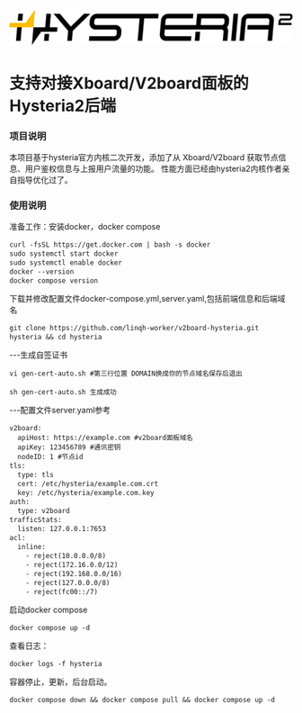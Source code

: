 # ![Hysteria 2](logo.svg)

# 支持对接Xboard/V2board面板的Hysteria2后端

### 项目说明

本项目基于hysteria官方内核二次开发，添加了从 Xboard/V2board 获取节点信息、用户鉴权信息与上报用户流量的功能。
性能方面已经由hysteria2内核作者亲自指导优化过了。

### 使用说明

准备工作：安装docker，docker compose

```
curl -fsSL https://get.docker.com | bash -s docker
sudo systemctl start docker
sudo systemctl enable docker
docker --version
docker compose version
```

下载并修改配置文件docker-compose.yml,server.yaml,包括前端信息和后端域名

```
git clone https://github.com/linqh-worker/v2board-hysteria.git hysteria && cd hysteria
```

---生成自签证书

```
vi gen-cert-auto.sh #第三行位置 DOMAIN换成你的节点域名保存后退出

sh gen-cert-auto.sh 生成成功
```

---配置文件server.yaml参考

```
v2board:
  apiHost: https://example.com #v2board面板域名
  apiKey: 123456789 #通讯密钥
  nodeID: 1 #节点id
tls:
  type: tls
  cert: /etc/hysteria/example.com.crt
  key: /etc/hysteria/example.com.key
auth:
  type: v2board
trafficStats:
  listen: 127.0.0.1:7653
acl: 
  inline: 
	- reject(10.0.0.0/8)
    - reject(172.16.0.0/12)
    - reject(192.168.0.0/16)
    - reject(127.0.0.0/8)
    - reject(fc00::/7)
```

启动docker compose

```
docker compose up -d
```

查看日志：

```
docker logs -f hysteria
```

容器停止，更新，后台启动。

```
docker compose down && docker compose pull && docker compose up -d
```
